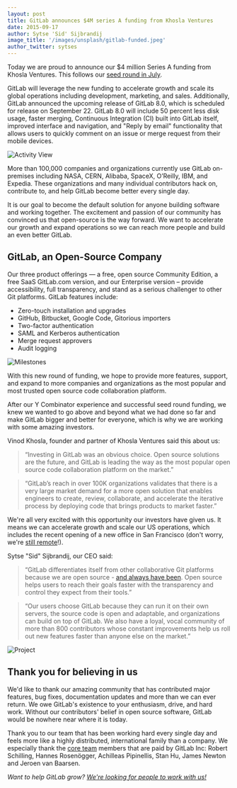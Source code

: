 ```yaml
---
layout: post
title: GitLab announces $4M series A funding from Khosla Ventures
date: 2015-09-17
author: Sytse 'Sid' Sijbrandij
image_title: '/images/unsplash/gitlab-funded.jpeg'
author_twitter: sytses
---
```


Today we are proud to announce our $4 million Series A funding from Khosla Ventures.
This follows our [seed round in July](https://about.gitlab.com/2015/07/09/1.5M-raised-in-seed-funding-for-gitlab-to-accelerate-growth-and-expand-operations/).

GitLab will leverage the new funding to accelerate growth and scale its global
operations including development, marketing, and sales. Additionally, GitLab
announced the upcoming release of GitLab 8.0, which is scheduled for release on
September 22.  GitLab 8.0 will include 50 percent less disk usage, faster
merging, Continuous Integration (CI) built into GitLab itself, improved
interface and navigation, and "Reply by email" functionality that allows users
to quickly comment on an issue or merge request from their mobile devices.

![Activity View](/images/screenshots_8.0/activity_view.png)

More than 100,000 companies and organizations currently use GitLab on-premises
including NASA, CERN, Alibaba, SpaceX, O’Reilly, IBM, and Expedia. These
organizations and many individual contributors hack on, contribute to, and help
GitLab become better every single day.

It is our goal to become the default solution for anyone building software and
working together. The excitement and passion of our community has convinced us
that open-source is the way forward. We want to accelerate our growth and expand
operations so we can reach more people and build an even better GitLab.

<!--more-->

## GitLab, an Open-Source Company

Our three product offerings — a free, open source Community Edition, a free SaaS
GitLab.com version, and our Enterprise version – provide accessibility, full
transparency, and stand as a serious challenger to other Git platforms. GitLab
features include:

  - Zero-touch installation and upgrades
  - GitHub, Bitbucket, Google Code, Gitorious importers
  - Two-factor authentication
  - SAML and Kerberos authentication
  - Merge request approvers
  - Audit logging

![Milestones](/images/screenshots_8.0/milestones.png)

With this new round of funding, we hope to provide more features, support, and expand to more companies and
organizations as the most popular and most trusted open source code collaboration platform.

After our Y Combinator experience and successful seed round funding, we knew we wanted to go above and beyond what we
had done so far and make GitLab bigger and better for everyone, which is why we are working
with some amazing investors.

Vinod Khosla, founder and partner of Khosla Ventures said this about us:

> “Investing in GitLab was an obvious choice. Open source solutions are the future,
and GitLab is leading the way as the most popular open source code collaboration platform
on the market.”

> “GitLab’s reach in over 100K organizations validates that there is a very large market
demand for a more open solution that enables engineers to create, review, collaborate, and
accelerate the iterative process by deploying code that brings products to market faster.”

We're all very excited with this opportunity our investors have given us.
It means we can accelerate growth and scale our US operations, which
includes the recent opening of a new office in San Francisco (don't worry,
we're [still remote](https://about.gitlab.com/2015/04/08/the-remote-manifesto/)!).

Sytse "Sid" Sijbrandij, our CEO said:

> “GitLab differentiates itself from other collaborative Git platforms because
> we are open source - [and always have been](https://about.gitlab.com/2014/10/08/letter-from-shareholders/).
> Open source helps users to reach their goals faster with the transparency and
> control they expect from their tools.”

> “Our users choose GitLab because they can run it on their own servers, the
> source code is open and adaptable, and organizations can build on top of
> GitLab. We also have a loyal, vocal community of more than 800 contributors
> whose constant improvements help us roll out new features faster than anyone
> else on the market.”

![Project](/images/screenshots_8.0/project.png)

## Thank you for believing in us

We'd like to thank our amazing community that has contributed major features,
bug fixes, documentation updates and more than we can ever return. We owe
GitLab's existence to your enthusiasm, drive, and hard work. Without our contributors'
belief in open source software, GitLab would be nowhere near where it is today.

Thank you to our team that has been working hard every single day and feels more
like a highly distributed, international family than a company.  We especially
thank the [core team](https://about.gitlab.com/core-team) members that are paid
by GitLab Inc: Robert Schilling, Hannes Rosenögger, Achilleas Pipinellis, Stan
Hu, James Newton and Jeroen van Baarsen.

_Want to help GitLab grow? [We're looking for people to work with us!](https://about.gitlab.com/jobs)_
